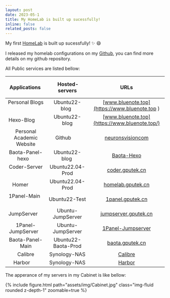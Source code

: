 ```yaml
---
layout: post
date: 2023-05-1
title: My HomeLab is built up sucessfully!
inline: false
related_posts: false
---
```


My first [HomeLab](http://www.gputek.cn:8083/) is built up sucessfully! :sparkles: :smile:

I released my homelab configurations on my [Github](https://github.com/LiZheng1997/homelab), you can find more details on my github repository.

All Public services are listed bellow:


|        Applications       |  Hosted-servers   |URLs                                                       |
| :-----------------------: | :--------------:  | :------------------------------------:                    |
|Personal Blogs             |Ubuntu22-blog      |[www.bluenote.top](https://www.bluenote.top )              |
|Hexo-Blog                  |Ubuntu22-blog      |[www.bluenote.top](https://www.bluenote.top/)              |
|Personal Academic Website  |Github             |[neuronsvisioncom](https://neuronsvisioncom/)              |
|Baota-Panel-hexo           |Ubuntu22-blog      |[Baota-Hexo](https://www.gputek.cn:26459/ad31e4e2)         |
|Coder-Server               |Ubuntu22.04-Prod   |[coder.gputek.cn](http://coder.gputek.cn)                  |
|Homer                      |Ubuntu22.04-Prod   |[homelab.gputek.cn](http://homelab.gputek.cn/)             |
|1Panel-Main                |Ubuntu22-Test      |[1panel.gputek.cn](http://1panel.gputek.cn/)               |
|JumpServer                 |Ubuntu-JumpServer  |[jumpserver.gputek.cn](http://jumpserver.gputek.cn/)       |
|1Panel-JumpServer          |Ubuntu-JumpServer  |[1Panel-Jumpserver](https://www.gputek.cn:34307/7bea1109d8)|
|Baota-Panel-Main           |Ubuntu22-Baota-Prod|[baota.gputek.cn](http://baota.gputek.cn/)                 |
|Calibre                    |Synology-NAS       |[Calibre](http://www.synotech.top:8888/)                   |
|Harbor                     |Synology-NAS       |[Harbor](https://www.synotech.top:4001)                    |

The apperance of my servers in my Cabinet is like bellow:

<div class="row mt-3">
    <div class="col-sm mt-3 mt-md-0">
        {% include figure.html path="assets/img/Cabinet.jpg" class="img-fluid rounded z-depth-1" zoomable=true %}
    </div>
</div>

